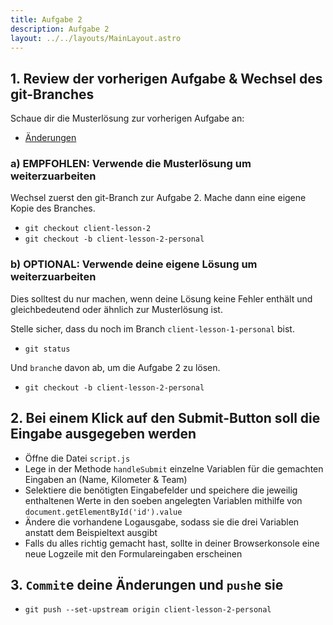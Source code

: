 ```yaml
---
title: Aufgabe 2
description: Aufgabe 2
layout: ../../layouts/MainLayout.astro
---
```


## 1. Review der vorherigen Aufgabe & Wechsel des git-Branches

Schaue dir die Musterlösung zur vorherigen Aufgabe an:

- [Änderungen](https://gitlab.dm-drogeriemarkt.com/bootcamp/ecma/ecma-script/-/compare/client-lesson-1...client-lesson-2)

### a) EMPFOHLEN: Verwende die Musterlösung um weiterzuarbeiten

Wechsel zuerst den git-Branch zur Aufgabe 2.
Mache dann eine eigene Kopie des Branches.

- `git checkout client-lesson-2`
- `git checkout -b client-lesson-2-personal`

### b) OPTIONAL: Verwende deine eigene Lösung um weiterzuarbeiten

Dies solltest du nur machen, wenn deine Lösung keine Fehler enthält und gleichbedeutend oder ähnlich
zur Musterlösung ist.

Stelle sicher, dass du noch im Branch `client-lesson-1-personal` bist.

- `git status`

Und `branch`e davon ab, um die Aufgabe 2 zu lösen.

- `git checkout -b client-lesson-2-personal`

## 2. Bei einem Klick auf den Submit-Button soll die Eingabe ausgegeben werden

- Öffne die Datei `script.js`
- Lege in der Methode `handleSubmit` einzelne Variablen für die gemachten Eingaben an (Name, Kilometer & Team)
- Selektiere die benötigten Eingabefelder und speichere die jeweilig enthaltenen Werte in den soeben angelegten Variablen mithilfe von `document.getElementById('id').value`
- Ändere die vorhandene Logausgabe, sodass sie die drei Variablen anstatt dem Beispieltext ausgibt
- Falls du alles richtig gemacht hast, sollte in deiner Browserkonsole eine neue Logzeile mit den Formulareingaben erscheinen

## 3. `Commit`e deine Änderungen und `push`e sie

- `git push --set-upstream origin client-lesson-2-personal`
